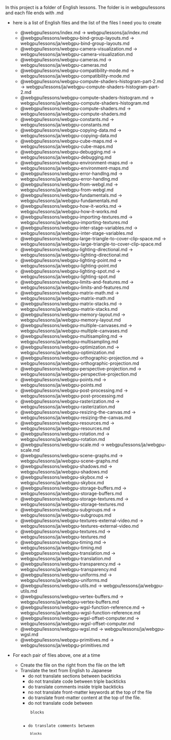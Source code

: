 In this project is a folder of English lessons. The folder is in webgpu/lessons and each file ends with .md

* here is a list of English files and the list of the files I need you to create

  * @webgpu/lessons/index.md -> webgpu/lessons/ja/index.md
  * @webgpu/lessons/webgpu-bind-group-layouts.md -> webgpu/lessons/ja/webgpu-bind-group-layouts.md
  * @webgpu/lessons/webgpu-camera-visualization.md -> webgpu/lessons/ja/webgpu-camera-visualization.md
  * @webgpu/lessons/webgpu-cameras.md -> webgpu/lessons/ja/webgpu-cameras.md
  * @webgpu/lessons/webgpu-compatibility-mode.md -> webgpu/lessons/ja/webgpu-compatibility-mode.md
  * @webgpu/lessons/webgpu-compute-shaders-histogram-part-2.md -> webgpu/lessons/ja/webgpu-compute-shaders-histogram-part-2.md
  * @webgpu/lessons/webgpu-compute-shaders-histogram.md -> webgpu/lessons/ja/webgpu-compute-shaders-histogram.md
  * @webgpu/lessons/webgpu-compute-shaders.md -> webgpu/lessons/ja/webgpu-compute-shaders.md
  * @webgpu/lessons/webgpu-constants.md -> webgpu/lessons/ja/webgpu-constants.md
  * @webgpu/lessons/webgpu-copying-data.md -> webgpu/lessons/ja/webgpu-copying-data.md
  * @webgpu/lessons/webgpu-cube-maps.md -> webgpu/lessons/ja/webgpu-cube-maps.md
  * @webgpu/lessons/webgpu-debugging.md -> webgpu/lessons/ja/webgpu-debugging.md
  * @webgpu/lessons/webgpu-environment-maps.md -> webgpu/lessons/ja/webgpu-environment-maps.md
  * @webgpu/lessons/webgpu-error-handlng.md -> webgpu/lessons/ja/webgpu-error-handlng.md
  * @webgpu/lessons/webgpu-from-webgl.md -> webgpu/lessons/ja/webgpu-from-webgl.md
  * @webgpu/lessons/webgpu-fundamentals.md -> webgpu/lessons/ja/webgpu-fundamentals.md
  * @webgpu/lessons/webgpu-how-it-works.md -> webgpu/lessons/ja/webgpu-how-it-works.md
  * @webgpu/lessons/webgpu-importing-textures.md -> webgpu/lessons/ja/webgpu-importing-textures.md
  * @webgpu/lessons/webgpu-inter-stage-variables.md -> webgpu/lessons/ja/webgpu-inter-stage-variables.md
  * @webgpu/lessons/webgpu-large-triangle-to-cover-clip-space.md -> webgpu/lessons/ja/webgpu-large-triangle-to-cover-clip-space.md
  * @webgpu/lessons/webgpu-lighting-directional.md -> webgpu/lessons/ja/webgpu-lighting-directional.md
  * @webgpu/lessons/webgpu-lighting-point.md -> webgpu/lessons/ja/webgpu-lighting-point.md
  * @webgpu/lessons/webgpu-lighting-spot.md -> webgpu/lessons/ja/webgpu-lighting-spot.md
  * @webgpu/lessons/webgpu-limits-and-features.md -> webgpu/lessons/ja/webgpu-limits-and-features.md
  * @webgpu/lessons/webgpu-matrix-math.md -> webgpu/lessons/ja/webgpu-matrix-math.md
  * @webgpu/lessons/webgpu-matrix-stacks.md -> webgpu/lessons/ja/webgpu-matrix-stacks.md
  * @webgpu/lessons/webgpu-memory-layout.md -> webgpu/lessons/ja/webgpu-memory-layout.md
  * @webgpu/lessons/webgpu-multiple-canvases.md -> webgpu/lessons/ja/webgpu-multiple-canvases.md
  * @webgpu/lessons/webgpu-multisampling.md -> webgpu/lessons/ja/webgpu-multisampling.md
  * @webgpu/lessons/webgpu-optimization.md -> webgpu/lessons/ja/webgpu-optimization.md
  * @webgpu/lessons/webgpu-orthographic-projection.md -> webgpu/lessons/ja/webgpu-orthographic-projection.md
  * @webgpu/lessons/webgpu-perspective-projection.md -> webgpu/lessons/ja/webgpu-perspective-projection.md
  * @webgpu/lessons/webgpu-points.md -> webgpu/lessons/ja/webgpu-points.md
  * @webgpu/lessons/webgpu-post-processing.md -> webgpu/lessons/ja/webgpu-post-processing.md
  * @webgpu/lessons/webgpu-rasterization.md -> webgpu/lessons/ja/webgpu-rasterization.md
  * @webgpu/lessons/webgpu-resizing-the-canvas.md -> webgpu/lessons/ja/webgpu-resizing-the-canvas.md
  * @webgpu/lessons/webgpu-resources.md -> webgpu/lessons/ja/webgpu-resources.md
  * @webgpu/lessons/webgpu-rotation.md -> webgpu/lessons/ja/webgpu-rotation.md
  * @webgpu/lessons/webgpu-scale.md -> webgpu/lessons/ja/webgpu-scale.md
  * @webgpu/lessons/webgpu-scene-graphs.md -> webgpu/lessons/ja/webgpu-scene-graphs.md
  * @webgpu/lessons/webgpu-shadows.md -> webgpu/lessons/ja/webgpu-shadows.md
  * @webgpu/lessons/webgpu-skybox.md -> webgpu/lessons/ja/webgpu-skybox.md
  * @webgpu/lessons/webgpu-storage-buffers.md -> webgpu/lessons/ja/webgpu-storage-buffers.md
  * @webgpu/lessons/webgpu-storage-textures.md -> webgpu/lessons/ja/webgpu-storage-textures.md
  * @webgpu/lessons/webgpu-subgroups.md -> webgpu/lessons/ja/webgpu-subgroups.md
  * @webgpu/lessons/webgpu-textures-external-video.md -> webgpu/lessons/ja/webgpu-textures-external-video.md
  * @webgpu/lessons/webgpu-textures.md -> webgpu/lessons/ja/webgpu-textures.md
  * @webgpu/lessons/webgpu-timing.md -> webgpu/lessons/ja/webgpu-timing.md
  * @webgpu/lessons/webgpu-translation.md -> webgpu/lessons/ja/webgpu-translation.md
  * @webgpu/lessons/webgpu-transparency.md -> webgpu/lessons/ja/webgpu-transparency.md
  * @webgpu/lessons/webgpu-uniforms.md -> webgpu/lessons/ja/webgpu-uniforms.md
  * @webgpu/lessons/webgpu-utils.md -> webgpu/lessons/ja/webgpu-utils.md
  * @webgpu/lessons/webgpu-vertex-buffers.md -> webgpu/lessons/ja/webgpu-vertex-buffers.md
  * @webgpu/lessons/webgpu-wgsl-function-reference.md -> webgpu/lessons/ja/webgpu-wgsl-function-reference.md
  * @webgpu/lessons/webgpu-wgsl-offset-computer.md -> webgpu/lessons/ja/webgpu-wgsl-offset-computer.md
  * @webgpu/lessons/webgpu-wgsl.md -> webgpu/lessons/ja/webgpu-wgsl.md
  * @webgpu/lessons/webpgu-primitives.md -> webgpu/lessons/ja/webpgu-primitives.md

* For each pair of files above, one at a time
  * Create the file on the right from the file on the left
  * Translate the text from English to Japanese
    * do not translate sections between backticks
    * do not translate code between triple backticks
    * do translate comments inside triple backticks
    * no not translate front-matter keywords at the top of the file
    * do translate front-matter content at the top of the file.
    * do not translate code between <pre><code> blocks
    * do translate comments between <pre><code> blocks

